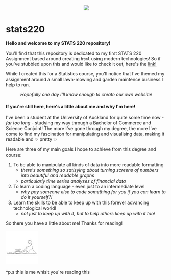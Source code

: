 <p img align="center">
  <img src= "https://d2pi5ijasmgfet.cloudfront.net/1920x510/filters:focal(2499x899:2501x901):quality(82):sharpen(0.5,0.5,true)/production%2Fpublic%2Fhero%2FDLR_DataGrowthBlog_HeroBanner.png" />
</p>

# stats220
**Hello and welcome to my STATS 220 repository!** 

You'll find that this repository is dedicated to my first STATS 220 Assignment based around creating `html` using modern technologies! So if you've stubbled upon this and would like to check it out, here's the [link!](https://yvonne-ryan.github.io/stats220/)

While I created this for a Statistics course, you'll notice that I've themed my assignment around a small lawn-mowing and garden maintence business I help to run. 

<p align="center">
     <em>Hopefully one day I'll know enough to create our own website!</em>
</p> 

#### If you're still here, here's a little about me and why I'm here! 

I've been a student at the University of Auckland for quite some time now - *far too long* - studying my way through a Bachelor of Commerce and Science Conjoint!
The more I've gone through my degree, the more I've come to find my fascination for manipulating and visualising data, making it readable and :sparkles: pretty :sparkles:

Here are three of my main goals I hope to achieve from this degree and course:

1. To be able to manipulate all kinds of data into more readable formatting 
    - *there's something so satisying about turning screens of numbers into beautiful and readable graphs* 
    - *particularly time series analyses of financial data* 
2. To learn a coding language - even just to an intermediate level
    - *why pay someone else to code something for you if you can learn to do it yourself?!*
3. Learn the skills to be able to keep up with this forever advancing technological world!
    - *not just to keep up with it, but to help others keep up with it too!*

So there you have a little about me! Thanks for reading! 

![](little_mower.png)

^p.s this is me whislt you're reading this 
